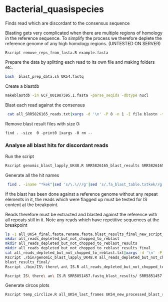 # Bacterial_quasispecies
Finds read which are discordant to the consensus sequence

Blasting gets very complicated when there are multiple regions of homology in the reference sequence. To simplify the process we therefore deplete the reference genome of any high homology regions.
(UNTESTED ON SERVER)

```
Rscript remove_reps_from_fasta.R example.fasta
```


Prepare the data by splitting each read to its own file and making folders etc.

```bash
bash  blast_prep_data.sh UK54.fastq
```


Create a blastdb

```bash
makeblastdb -in GCF_001987595.1.fasta -parse_seqids -dbtype nucl
```




Blast each read against the consensus

```bash
 cat all_SRR5826165_reads.txt|xargs -d '\n' -P 8 -n 1 -I file blastn -task megablast -query SRR5826165_reads/file -db GCF_001985065.1.fasta -outfmt 6 -out ./SRR5826165_blast_results/file_blast_table.txt
```

Remove blast result files with size 0:

```
find . -size  0 -print0 |xargs -0 rm --
```

### Analyse all blast hits for discordant reads


Run the script
```bash
Rscript genomic_blast_lapply_UK48.R SRR5826165_blast_results SRR5826165_blast_results_final
```
Generate all the hit names

```bash
 find . -iname "*kek"|sed 's/\.\///g'|sed 's/.fa_blast_table.txtkek//g' >all_reads
```


If the blast has been done against a reference genome without any repeat elements in it, the reads which were flagged up must be tested
for IS content at the breakpoint.

Reads therefore must be extracted and blasted against the reference with all repeats still in it.
Note any reads which have repetitive sequences at the breakpoint

```bash
ls -1 all_UK54_final.fasta.rename.fasta.blast_results_final_new_script_final|grep "kek"|sed 's/_blast_table.txtkek//g' >all_reads_depleted_but_not_chopped_to_reblast.txt
mkdir all_reads_depleted_but_not_chopped_to_reblast
mkdir all_reads_depleted_but_not_chopped_to_reblast_results
mkdir all_reads_depleted_but_not_chopped_to_reblast_results_final
cat all_reads_depleted_but_not_chopped_to_reblast.txt|xargs -d '\n' -P 8 -n 1 -I file cp ./all_UK54_final.fasta.rename.fasta.reads/file all_reads_depleted_but_not_chopped_to_reblast/
Rscript ./bin/genomic_blast_lapply_UK48.R all_reads_depleted_but_not_chopped_to_reblast_results all_reads_depleted_but_not_chopped_to_re
blast_results_final/
Rscript ./bin/IS\ there\ an\ IS.R all_reads_depleted_but_not_chopped_to_reblast_results/ all_reads_depleted_but_not_chopped_to_reblast_results_final/  all_reads_depleted_but_not_chopped_to_reblast_results_final/all_reads

```

```bash
Rscript IS\ there\ an\ IS.R SRR5851457.fastq_blast_results/ SRR5851457.fastq_blast_results_final/
```

Generate circos plots
```bash
Rscript temp_circlize.R all_UK54_last_frames UK54_new_processed_blast_results UK54_colour2.jpg kolp.txt
```
